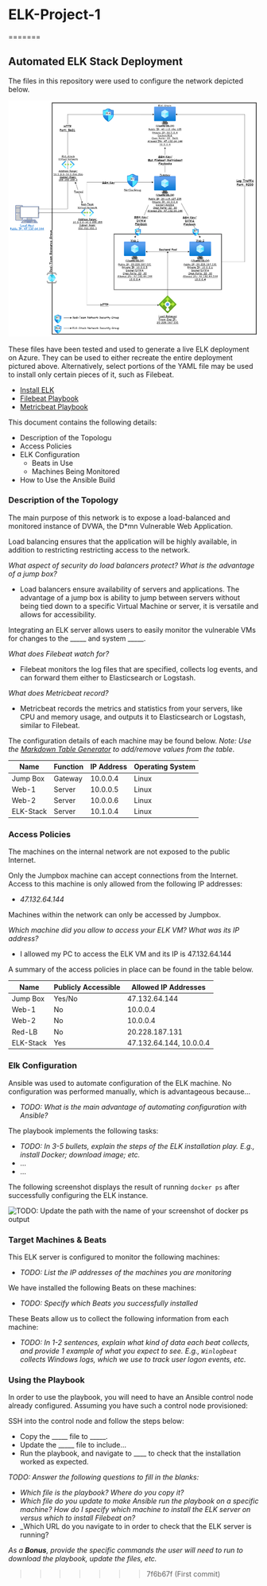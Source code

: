 # ELK-Project-1
=======
## Automated ELK Stack Deployment

The files in this repository were used to configure the network depicted below.

![ELK-Project-Diagram](Diagrams/ELK-Project-Diagram.drawio.png)

These files have been tested and used to generate a live ELK deployment on Azure. They can be used to either recreate the entire deployment pictured above. Alternatively, select portions of the YAML file may be used to install only certain pieces of it, such as Filebeat.

  - [Install ELK](/Ansible/Playbooks/install-elk.yml)
  - [Filebeat Playbook](/Ansible/Playbooks/filebeat-playbook.yml)
  - [Metricbeat Playbook](/Ansible/Playbooks/metricbeat-playbook.yml)

This document contains the following details:
- Description of the Topologu
- Access Policies
- ELK Configuration
  - Beats in Use
  - Machines Being Monitored
- How to Use the Ansible Build


### Description of the Topology

The main purpose of this network is to expose a load-balanced and monitored instance of DVWA, the D*mn Vulnerable Web Application.

Load balancing ensures that the application will be highly available, in addition to restricting restricting access to the network.

_What aspect of security do load balancers protect? What is the advantage of a jump box?_ 
- Load balancers ensure availability of servers and applications. The advantage of a jump box is ability to jump between servers without being 
  tied down to a specific Virtual Machine or server, it is versatile and allows for accessibility.

Integrating an ELK server allows users to easily monitor the vulnerable VMs for changes to the _____ and system _____.

_What does Filebeat watch for?_
- Filebeat monitors the log files that are specified, collects log events, and can forward them either to Elasticsearch or Logstash.

_What does Metricbeat record?_
- Metricbeat records the metrics and statistics from your servers, like CPU and memory usage, and outputs it to Elasticsearch or Logstash, similar to Filebeat.

The configuration details of each machine may be found below.
_Note: Use the [Markdown Table Generator](http://www.tablesgenerator.com/markdown_tables) to add/remove values from the table_.

| Name     | Function | IP Address | Operating System |
|----------|----------|------------|------------------|
| Jump Box | Gateway  | 10.0.0.4   | Linux            |
| Web-1    | Server   | 10.0.0.5   | Linux            |
| Web-2    | Server   | 10.0.0.6   | Linux            |
| ELK-Stack| Server   | 10.1.0.4   | Linux            |

### Access Policies

The machines on the internal network are not exposed to the public Internet. 

Only the Jumpbox machine can accept connections from the Internet. Access to this machine is only allowed from the following IP addresses:
- _47.132.64.144_

Machines within the network can only be accessed by Jumpbox.

_Which machine did you allow to access your ELK VM? What was its IP address?_
- I allowed my PC to access the ELK VM and its IP is 47.132.64.144

A summary of the access policies in place can be found in the table below.

| Name     | Publicly Accessible | Allowed IP Addresses   |
|----------|---------------------|------------------------|
| Jump Box | Yes/No              | 47.132.64.144          |
| Web-1    | No                  | 10.0.0.4               |
| Web-2    | No                  | 10.0.0.4               |
| Red-LB   | No                  | 20.228.187.131         |
| ELK-Stack| Yes                 | 47.132.64.144, 10.0.0.4|

### Elk Configuration

Ansible was used to automate configuration of the ELK machine. No configuration was performed manually, which is advantageous because...
- _TODO: What is the main advantage of automating configuration with Ansible?_

The playbook implements the following tasks:
- _TODO: In 3-5 bullets, explain the steps of the ELK installation play. E.g., install Docker; download image; etc._
- ...
- ...

The following screenshot displays the result of running `docker ps` after successfully configuring the ELK instance.

![TODO: Update the path with the name of your screenshot of docker ps output](Images/docker_ps_output.png)

### Target Machines & Beats
This ELK server is configured to monitor the following machines:
- _TODO: List the IP addresses of the machines you are monitoring_

We have installed the following Beats on these machines:
- _TODO: Specify which Beats you successfully installed_

These Beats allow us to collect the following information from each machine:
- _TODO: In 1-2 sentences, explain what kind of data each beat collects, and provide 1 example of what you expect to see. E.g., `Winlogbeat` collects Windows logs, which we use to track user logon events, etc._

### Using the Playbook
In order to use the playbook, you will need to have an Ansible control node already configured. Assuming you have such a control node provisioned: 

SSH into the control node and follow the steps below:
- Copy the _____ file to _____.
- Update the _____ file to include...
- Run the playbook, and navigate to ____ to check that the installation worked as expected.

_TODO: Answer the following questions to fill in the blanks:_
- _Which file is the playbook? Where do you copy it?_
- _Which file do you update to make Ansible run the playbook on a specific machine? How do I specify which machine to install the ELK server on versus which to install Filebeat on?_
- _Which URL do you navigate to in order to check that the ELK server is running?

_As a **Bonus**, provide the specific commands the user will need to run to download the playbook, update the files, etc._
>>>>>>> 7f6b67f (First commit)
